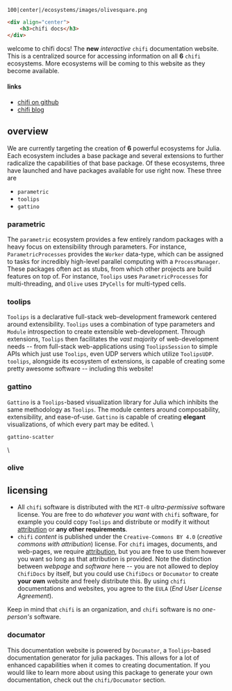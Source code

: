 ```img
100|center|/ecosystems/images/olivesquare.png
```
```html
<div align="center">
    <h3>chifi docs</h3>
</div>
```
welcome to chifi docs! The **new** *interactive* `chifi` documentation website. This is a centralized source for accessing information on all **6** `chifi` ecosystems. More ecosystems will be coming to this website as they become available.
#### links
- [chifi on github](https://github.com/ChifiSource)
- [chifi blog](https://chifi.dev/)
## overview
We are currently targeting the creation of **6** powerful ecosystems for Julia. Each ecosystem includes a base package and several extensions to further radicalize the capabilities of that base package. Of these ecosystems, three have launched and have packages available for use right now. These three are
- `parametric`
- `toolips`
- `gattino`
### parametric
The `parametric` ecosystem provides a few entirely random packages with a heavy focus on extensibility through parameters. For instance, `ParametricProcesses` provides the `Worker` data-type, which can be assigned to tasks for incredibly high-level parallel computing with a `ProcessManager`. These packages often act as stubs, from which other projects are build features on top of. For instance, `Toolips` uses `ParametricProcesses` for multi-threading, and `Olive` uses `IPyCells` for multi-typed cells.
### toolips
`Toolips` is a declarative full-stack web-development framework centered around extensibility. `Toolips` uses a combination of type parameters and `Module` introspection to create extensible web-development. Through extensions, `Toolips` then facilitates the *vast majority* of web-development needs -- from full-stack web-applications using `ToolipsSession` to simple APIs which just use `Toolips`, even UDP servers which utilize `ToolipsUDP`. `toolips`, alongside its ecosystem of extensions, is capable of creating some pretty awesome software -- including this website!
### gattino
`Gattino` is a `Toolips`-based visualization library for Julia which inhibits the same methodology as `Toolips`. The module centers around composability, extensibility, and ease-of-use. `Gattino` is capable of creating **elegant** visualizations, of which every part may be edited.
\

`gattino-scatter`

\

### olive
## licensing
- All `chifi` software is distributed with the `MIT-0` *ultra-permissive* software license. You are free to do *whatever you want* with `chifi` software, for example you could copy `Toolips` and distribute or modify it without [attribution](https://en.wikipedia.org/wiki/Attribution_(marketing)) or **any other requirements**.
- `chifi` *content* is published under the `Creative-Commons BY 4.0` (*creative commons with attribution*) license. For `chifi` images, documents, and web-pages, we require [attribution](https://en.wikipedia.org/wiki/Attribution_(marketing)), but you are free to use them however you want so long as that attribution is provided. Note the distinction between *webpage* and *software* here -- you are not allowed to deploy `ChifiDocs` by itself, but you could use `ChifiDocs` or `Documator` to create **your own** website and freely distribute this. By using `chifi` documentations and websites, you agree to the `EULA` (*End User License Agreement*).

Keep in mind that `chifi` is an organization, and `chifi` software is no *one-person's* software.

### documator
This documentation website is powered by `Documator`, a `Toolips`-based documentation generator for julia packages. This allows for a lot of enhanced capabilities when it comes to creating documentation. If you would like to learn more about using this package to generate your own documentation, check out the `chifi/Documator` section.
